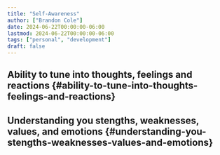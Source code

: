 ```yaml
---
title: "Self-Awareness"
author: ["Brandon Cole"]
date: 2024-06-22T00:00:00-06:00
lastmod: 2024-06-22T00:00:00-06:00
tags: ["personal", "development"]
draft: false
---
```


## Ability to tune into thoughts, feelings and reactions {#ability-to-tune-into-thoughts-feelings-and-reactions}


## Understanding you stengths, weaknesses, values, and emotions {#understanding-you-stengths-weaknesses-values-and-emotions}
